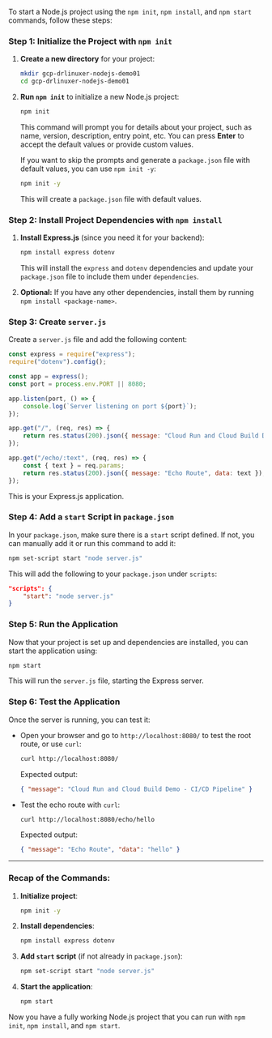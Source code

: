To start a Node.js project using the `npm init`, `npm install`, and `npm start` commands, follow these steps:

### Step 1: Initialize the Project with `npm init`

1. **Create a new directory** for your project:
   ```bash
   mkdir gcp-drlinuxer-nodejs-demo01
   cd gcp-drlinuxer-nodejs-demo01
   ```

2. **Run `npm init`** to initialize a new Node.js project:
   ```bash
   npm init
   ```

   This command will prompt you for details about your project, such as name, version, description, entry point, etc. You can press **Enter** to accept the default values or provide custom values.

   If you want to skip the prompts and generate a `package.json` file with default values, you can use `npm init -y`:
   ```bash
   npm init -y
   ```

   This will create a `package.json` file with default values.

### Step 2: Install Project Dependencies with `npm install`

1. **Install Express.js** (since you need it for your backend):
   ```bash
   npm install express dotenv
   ```

   This will install the `express` and `dotenv` dependencies and update your `package.json` file to include them under `dependencies`.

2. **Optional:** If you have any other dependencies, install them by running `npm install <package-name>`.

### Step 3: Create `server.js`

Create a `server.js` file and add the following content:

```javascript
const express = require("express");
require("dotenv").config();

const app = express();
const port = process.env.PORT || 8080;

app.listen(port, () => {
    console.log(`Server listening on port ${port}`);
});

app.get("/", (req, res) => {
    return res.status(200).json({ message: "Cloud Run and Cloud Build Demo - CI/CD Pipeline" });
});

app.get("/echo/:text", (req, res) => {
    const { text } = req.params;
    return res.status(200).json({ message: "Echo Route", data: text });
});
```

This is your Express.js application.

### Step 4: Add a `start` Script in `package.json`

In your `package.json`, make sure there is a `start` script defined. If not, you can manually add it or run this command to add it:

```bash
npm set-script start "node server.js"
```

This will add the following to your `package.json` under `scripts`:

```json
"scripts": {
    "start": "node server.js"
}
```

### Step 5: Run the Application

Now that your project is set up and dependencies are installed, you can start the application using:

```bash
npm start
```

This will run the `server.js` file, starting the Express server.

### Step 6: Test the Application

Once the server is running, you can test it:

- Open your browser and go to `http://localhost:8080/` to test the root route, or use `curl`:

  ```bash
  curl http://localhost:8080/
  ```

  Expected output:
  ```json
  { "message": "Cloud Run and Cloud Build Demo - CI/CD Pipeline" }
  ```

- Test the echo route with `curl`:

  ```bash
  curl http://localhost:8080/echo/hello
  ```

  Expected output:
  ```json
  { "message": "Echo Route", "data": "hello" }
  ```

---

### Recap of the Commands:
1. **Initialize project**:
   ```bash
   npm init -y
   ```

2. **Install dependencies**:
   ```bash
   npm install express dotenv
   ```

3. **Add `start` script** (if not already in `package.json`):
   ```bash
   npm set-script start "node server.js"
   ```

4. **Start the application**:
   ```bash
   npm start
   ```

Now you have a fully working Node.js project that you can run with `npm init`, `npm install`, and `npm start`.